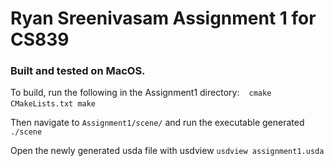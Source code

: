 # Ryan Sreenivasam Assignment 1 for CS839

### Built and tested on MacOS.

To build, run the following in the Assignment1 directory:
` ` `
cmake CMakeLists.txt
make
` ` `

Then navigate to `Assignment1/scene/` and run the executable generated
`./scene`

Open the newly generated usda file with usdview
`usdview assignment1.usda`
